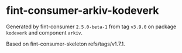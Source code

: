# fint-consumer-arkiv-kodeverk

Generated by fint-consumer `2.5.0-beta-1` from tag `v3.9.0` on package `kodeverk` and component `arkiv`.

Based on fint-consumer-skeleton refs/tags/v1.7.1.
